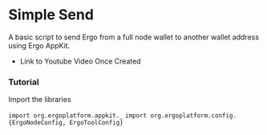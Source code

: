 # Simple Send

A basic script to send Ergo from a full node wallet to another wallet address using Ergo AppKit.

- Link to Youtube Video Once Created

### Tutorial

Import the libraries

`import org.ergoplatform.appkit._`
`import org.ergoplatform.config.{ErgoNodeConfig, ErgoToolConfig}`